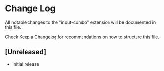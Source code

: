 # Change Log
All notable changes to the "input-combo" extension will be documented in this file.

Check [Keep a Changelog](http://keepachangelog.com/) for recommendations on how to structure this file.

## [Unreleased]
- Initial release